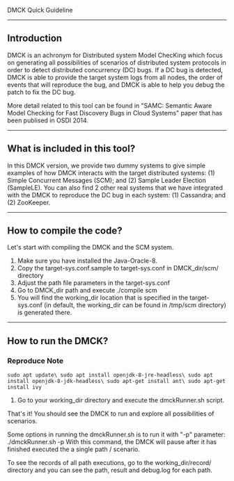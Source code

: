 DMCK Quick Guideline

------------
Introduction
------------

DMCK is an achronym for Distributed system Model ChecKing
which focus on generating all possibilities of scenarios
of distributed system protocols in order to detect 
distributed concurrency (DC) bugs. If a DC bug is detected,
DMCK is able to provide the target system logs from all nodes,
the order of events that will reproduce the bug, and DMCK
is able to help you debug the patch to fix the DC bug.

More detail related to this tool can be found in
"SAMC: Semantic Aware Model Checking for Fast Discovery Bugs in Cloud Systems" paper
that has been publised in OSDI 2014.

------------------------------
What is included in this tool?
------------------------------

In this DMCK version, we provide two dummy systems
to give simple examples of how DMCK interacts with
the target distributed systems: (1) Simple Concurrent
Messages (SCM); and (2) Sample Leader Election (SampleLE).
You can also find 2 other real systems that we have integrated
with the DMCK to reproduce the DC bug in each system:
(1) Cassandra; and (2) ZooKeeper.

------------------------
How to compile the code?
------------------------
Let's start with compiling the DMCK and the SCM system.

1. Make sure you have installed the Java-Oracle-8.
2. Copy the target-sys.conf.sample to target-sys.conf 
   in DMCK_dir/scm/ directory
3. Adjust the path file parameters in the target-sys.conf
4. Go to DMCK_dir path and execute ./compile scm
5. You will find the working_dir location that is specified
   in the target-sys.conf (in default, the working_dir
   can be found in /tmp/scm directory) is generated there.

--------------------
How to run the DMCK?
--------------------

### Reproduce Note
`
sudo apt update\
sudo apt install openjdk-8-jre-headless\
sudo apt install openjdk-8-jdk-headless\
sudo apt-get install ant\
sudo apt-get install ivy
`


1. Go to your working_dir directory and execute the
   dmckRunner.sh script.

That's it! You should see the DMCK to run and explore
all possibilities of scenarios. 

Some options in running the dmckRunner.sh is to run it with
"-p" parameter: ./dmckRunner.sh -p
With this command, the DMCK will pause after it has finished
executed the a single path / scenario.

To see the records of all path executions, go to the
working_dir/record/ directory and you can see the path,
result and debug.log for each path.


